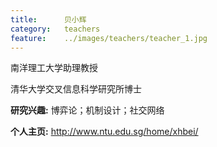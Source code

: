 ```yaml
---
title:		贝小辉
category:	teachers
feature:	../images/teachers/teacher_1.jpg
---
```


<p>南洋理工大学助理教授</p>
<p>清华大学交叉信息科学研究所博士</p>
<p><b>研究兴趣:</b> 博弈论；机制设计；社交网络</p>
<p><b>个人主页:</b>
<a href="http://www.ntu.edu.sg/home/xhbei/">http://www.ntu.edu.sg/home/xhbei/</a></p>


